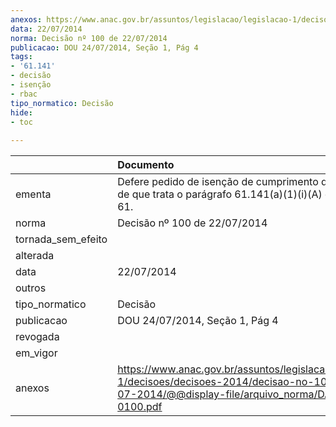 ```yaml
---
anexos: https://www.anac.gov.br/assuntos/legislacao/legislacao-1/decisoes/decisoes-2014/decisao-no-100-de-22-07-2014/@@display-file/arquivo_norma/DA2014-0100.pdf
data: 22/07/2014
norma: Decisão nº 100 de 22/07/2014
publicacao: DOU 24/07/2014, Seção 1, Pág 4
tags:
- '61.141'
- decisão
- isenção
- rbac
tipo_normatico: Decisão
hide: 
- toc 
 
---
```


|                    | Documento                                                                                                                                                 |
|:-------------------|:----------------------------------------------------------------------------------------------------------------------------------------------------------|
| ementa             | Defere pedido de isenção de cumprimento do requisito de que trata o parágrafo 61.141(a)(1)(i)(A) do RBAC Nº 61.                                           |
| norma              | Decisão nº 100 de 22/07/2014                                                                                                                              |
| tornada_sem_efeito |                                                                                                                                                           |
| alterada           |                                                                                                                                                           |
| data               | 22/07/2014                                                                                                                                                |
| outros             |                                                                                                                                                           |
| tipo_normatico     | Decisão                                                                                                                                                   |
| publicacao         | DOU 24/07/2014, Seção 1, Pág 4                                                                                                                            |
| revogada           |                                                                                                                                                           |
| em_vigor           |                                                                                                                                                           |
| anexos             | https://www.anac.gov.br/assuntos/legislacao/legislacao-1/decisoes/decisoes-2014/decisao-no-100-de-22-07-2014/@@display-file/arquivo_norma/DA2014-0100.pdf |